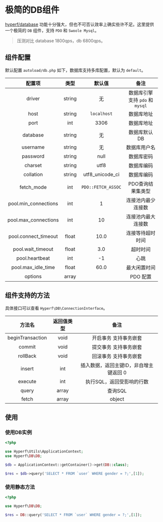 # 极简的DB组件

[hyperf/database](https://github.com/hyperf/database) 功能十分强大，但也不可否认效率上确实些许不足。这里提供一个极简的 `DB` 组件，支持 `PDO` 和 `Swoole Mysql`。

> 压测对比 database 1800qps，db 6800qps。

## 组件配置

默认配置 `autoload/db.php` 如下，数据库支持多库配置，默认为 `default`。

|        配置项        |  类型  |       默认值       |               备注               |
|:--------------------:|:------:|:------------------:|:--------------------------------:|
|        driver        | string |         无         | 数据库引擎 支持 `pdo` 和 `mysql` |
|         host         | string |    `localhost`     |            数据库地址            |
|         port         |  int   |        3306        |            数据库地址            |
|       database       | string |         无         |           数据库默认DB           |
|       username       | string |         无         |           数据库用户名           |
|       password       | string |        null        |            数据库密码            |
|       charset        | string |        utf8        |            数据库编码            |
|      collation       | string |  utf8_unicode_ci   |            数据库编码            |
|      fetch_mode      |  int   | `PDO::FETCH_ASSOC` |        PDO查询结果集类型         |
| pool.min_connections |  int   |         1          |        连接池内最少连接数        |
| pool.max_connections |  int   |         10         |        连接池内最大连接数        |
| pool.connect_timeout | float  |        10.0        |         连接等待超时时间         |
|  pool.wait_timeout   | float  |        3.0         |             超时时间             |
|    pool.heartbeat    |  int   |         -1         |               心跳               |
|  pool.max_idle_time  | float  |        60.0        |           最大闲置时间           |
|       options        | array  |                    |             PDO 配置             |

## 组件支持的方法

具体接口可以查看 `Hyperf\DB\ConnectionInterface`。

|      方法名      | 返回值类型 |                  备注                  |
|:----------------:|:----------:|:--------------------------------------:|
| beginTransaction |    void    |         开启事务 支持事务嵌套          |
|      commit      |    void    |         提交事务 支持事务嵌套          |
|     rollBack     |    void    |         回滚事务 支持事务嵌套          |
|      insert      |    int     | 插入数据，返回主键ID，非自增主键返回 0 |
|     execute      |    int     |       执行SQL，返回受影响的行数        |
|      query       |   array    |                查询SQL                 |
|      fetch       |   array    |      object|查询SQL，返回首行数据      |

## 使用

### 使用DB实例

```php
<?php

use Hyperf\Utils\ApplicationContext;
use Hyperf\DB\DB;

$db = ApplicationContext::getContainer()->get(DB::class);

$res = $db->query('SELECT * FROM `user` WHERE gender = ?;',[1]);

```

### 使用静态方法

```php
<?php

use Hyperf\DB\DB;

$res = DB::query('SELECT * FROM `user` WHERE gender = ?;',[1]);

```
